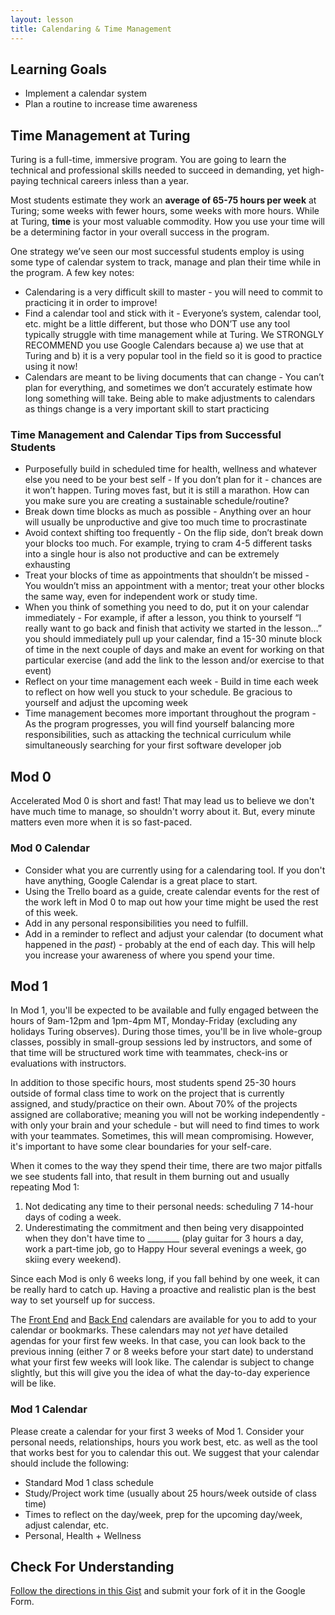 ```yaml
---
layout: lesson
title: Calendaring & Time Management
---
```


## Learning Goals

- Implement a calendar system
- Plan a routine to increase time awareness

## Time Management at Turing

Turing is a full-time, immersive program. You are going to learn the technical and professional skills needed to succeed in demanding, yet high-paying technical careers inless than a year.

Most students estimate they work an **average of 65-75 hours per week** at Turing; some weeks with fewer hours, some weeks with more hours. While at Turing, **time** is your most valuable commodity. How you use your time will be a determining factor in your overall success in the program.

One strategy we’ve seen our most successful students employ is using some type of calendar system to track, manage and plan their time while in the program. A few key notes:

- Calendaring is a very difficult skill to master - you will need to commit to practicing it in order to improve!
- Find a calendar tool and stick with it - Everyone’s system, calendar tool, etc. might be a little different, but those who DON’T use any tool typically struggle with time management while at Turing. We STRONGLY RECOMMEND you use Google Calendars because a) we use that at Turing and b) it is a very popular tool in the field so it is good to practice using it now!
- Calendars are meant to be living documents that can change - You can’t plan for everything, and sometimes we don’t accurately estimate how long something will take. Being able to make adjustments to calendars as things change is a very important skill to start practicing

### Time Management and Calendar Tips from Successful Students

- Purposefully build in scheduled time for health, wellness and whatever else you need to be your best self - If you don’t plan for it - chances are it won’t happen. Turing moves fast, but it is still a marathon. How can you make sure you are creating a sustainable schedule/routine?
- Break down time blocks as much as possible - Anything over an hour will usually be unproductive and give too much time to procrastinate
- Avoid context shifting too frequently - On the flip side, don’t break down your blocks too much. For example, trying to cram 4-5 different tasks into a single hour is also not productive and can be extremely exhausting
- Treat your blocks of time as appointments that shouldn’t be missed - You wouldn’t miss an appointment with a mentor; treat your other blocks the same way, even for independent work or study time.
- When you think of something you need to do, put it on your calendar immediately - For example, if after a lesson, you think to yourself “I really want to go back and finish that activity we started in the lesson…” you should immediately pull up your calendar, find a 15-30 minute block of time in the next couple of days and make an event for working on that particular exercise (and add the link to the lesson and/or exercise to that event)
- Reflect on your time management each week - Build in time each week to reflect on how well you stuck to your schedule. Be gracious to yourself and adjust the upcoming week
- Time management becomes more important throughout the program - As the program progresses, you will find yourself balancing more responsibilities, such as attacking the technical curriculum while simultaneously searching for your first software developer job

## Mod 0

Accelerated Mod 0 is short and fast! That may lead us to believe we don't have much time to manage, so shouldn't worry about it. But, every minute matters even more when it is so fast-paced.

<div class="try-it">
  <h3>Mod 0 Calendar</h3>
  <ul>
    <li>Consider what you are currently using for a calendaring tool. If you don't have anything, Google Calendar is a great place to start.</li>
    <li>Using the Trello board as a guide, create calendar events for the rest of the work left in Mod 0 to map out how your time might be used the rest of this week.</li>
    <li>Add in any personal responsibilities you need to fulfill.</li>
    <li>Add in a reminder to reflect and adjust your calendar (to document what happened in the <em>past</em>) - probably at the end of each day. This will help you increase your awareness of where you spend your time.</li>
  </ul>
</div>

## Mod 1

In Mod 1, you'll be expected to be available and fully engaged between the hours of 9am-12pm and 1pm-4pm MT, Monday-Friday (excluding any holidays Turing observes). During those times, you'll be in live whole-group classes, possibly in small-group sessions led by instructors, and some of that time will be structured work time with teammates, check-ins or evaluations with instructors.

In addition to those specific hours, most students spend 25-30 hours outside of formal class time to work on the project that is currently assigned, and study/practice on their own. About 70% of the projects assigned are collaborative; meaning you will not be working independently - with only your brain and your schedule - but will need to find times to work with your teammates. Sometimes, this will mean compromising. However, it's important to have some clear boundaries for your self-care.

When it comes to the way they spend their time, there are two major pitfalls we see students fall into, that result in them burning out and usually repeating Mod 1:
1. Not dedicating any time to their personal needs: scheduling 7 14-hour days of coding a week.
1. Underestimating the commitment and then being very disappointed when they don't have time to ________ (play guitar for 3 hours a day, work a part-time job, go to Happy Hour several evenings a week, go skiing every weekend).

Since each Mod is only 6 weeks long, if you fall behind by one week, it can be really hard to catch up. Having a proactive and realistic plan is the best way to set yourself up for success.

The [Front End](https://frontend.turing.edu/today/) and [Back End](https://backend.turing.edu/additional_resources/calendars) calendars are available for you to add to your calendar or bookmarks. These calendars may not _yet_ have detailed agendas for your first few weeks. In that case, you can look back to the previous inning (either 7 or 8 weeks before your start date) to understand what your first few weeks will look like. The calendar is subject to change slightly, but this will give you the idea of what the day-to-day experience will be like.

<div class="try-it">
  <h3>Mod 1 Calendar</h3>
  <p>Please create a calendar for your first 3 weeks of Mod 1. Consider your personal needs, relationships, hours you work best, etc. as well as the tool that works best for you to calendar this out. We suggest that your calendar should include the following:</p>
  <ul>
    <li>Standard Mod 1 class schedule</li>
    <li>Study/Project work time (usually about 25 hours/week outside of class time)</li>
    <li>Times to reflect on the day/week, prep for the upcoming day/week, adjust calendar, etc.</li>
    <li>Personal, Health + Wellness</li>
  </ul>
</div>

## Check For Understanding

[Follow the directions in this Gist](https://gist.github.com/ameseee/7bddfce0738b864869aacacf5110e09d) and submit your fork of it in the Google Form.

<br><br>
<br><br>